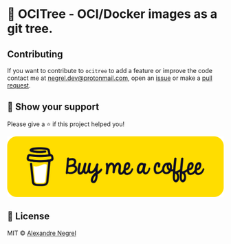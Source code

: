 # :evergreen_tree: OCITree - OCI/Docker images as a git tree.

## Contributing

If you want to contribute to `ocitree` to add a feature or improve the code contact
me at [negrel.dev@protonmail.com](mailto:negrel.dev@protonmail.com), open an
[issue](https://github.com/negrel/ocitree/issues) or make a
[pull request](https://github.com/negrel/ocitree/pulls).

## :stars: Show your support

Please give a :star: if this project helped you!

[![buy me a coffee](.github/images/bmc-button.png)](https://www.buymeacoffee.com/negrel)

## :scroll: License

MIT © [Alexandre Negrel](https://www.negrel.dev/)
